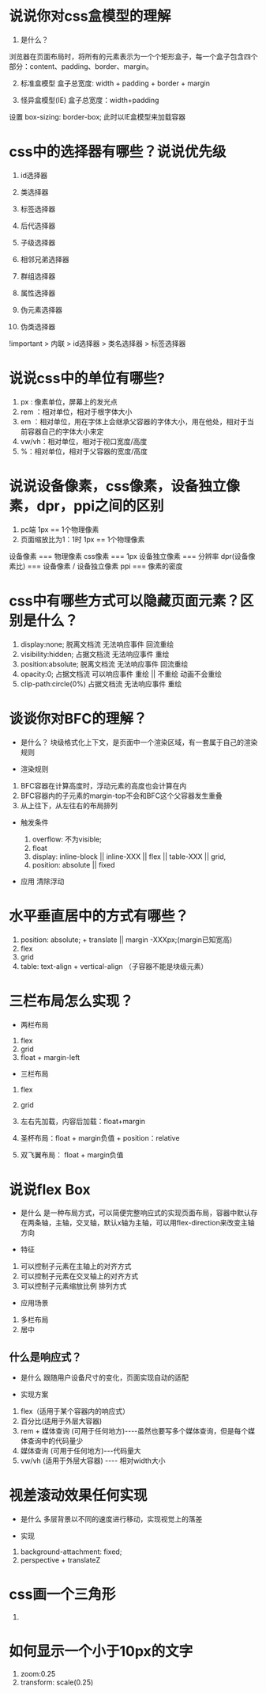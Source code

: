 # 说说你对css盒模型的理解
1. 是什么？

浏览器在页面布局时，将所有的元素表示为一个个矩形盒子，每一个盒子包含四个部分：content、padding、border、margin。

2. 标准盒模型
盒子总宽度: width + padding + border + margin

3. 怪异盒模型(IE)
盒子总宽度：width+padding

设置 box-sizing: border-box; 此时以IE盒模型来加载容器

# css中的选择器有哪些？说说优先级

1. id选择器
2. 类选择器
3. 标签选择器
4. 后代选择器
5. 子级选择器
6. 相邻兄弟选择器
7. 群组选择器

8. 属性选择器
9. 伪元素选择器
10. 伪类选择器

!important > 内联 > id选择器 > 类名选择器 > 标签选择器 

# 说说css中的单位有哪些?
1. px : 像素单位，屏幕上的发光点
2. rem ：相对单位，相对于根字体大小
3. em ：相对单位，用在字体上会继承父容器的字体大小，用在他处，相对于当前容器自己的字体大小来定
4. vw/vh：相对单位，相对于视口宽度/高度
5. %：相对单位，相对于父容器的宽度/高度

# 说说设备像素，css像素，设备独立像素，dpr，ppi之间的区别
1. pc端 1px == 1个物理像素
2. 页面缩放比为1：1时 1px == 1个物理像素

设备像素 === 物理像素
css像素 === 1px
设备独立像素 === 分辨率
dpr(设备像素比) === 设备像素 / 设备独立像素
ppi === 像素的密度


# css中有哪些方式可以隐藏页面元素？区别是什么？

1. display:none;  脱离文档流 无法响应事件   回流重绘
2. visibility:hidden; 占据文档流 无法响应事件 重绘
3. position:absolute;   脱离文档流 无法响应事件 回流重绘
4. opacity:0;   占据文档流 可以响应事件 重绘 || 不重绘 动画不会重绘
5. clip-path:circle(0%) 占据文档流 无法响应事件  重绘

# 谈谈你对BFC的理解？
- 是什么？
块级格式化上下文，是页面中一个渲染区域，有一套属于自己的渲染规则

- 渲染规则
1. BFC容器在计算高度时，浮动元素的高度也会计算在内
2. BFC容器内的子元素的margin-top不会和BFC这个父容器发生重叠
3. 从上往下，从左往右的布局排列

- 触发条件
    1. overflow: 不为visible;
    2. float
    3. display: inline-block || inline-XXX || flex || table-XXX || grid,
    4. position: absolute || fixed

- 应用
  清除浮动

# 水平垂直居中的方式有哪些？

1. position: absolute; + translate || margin -XXXpx;(margin已知宽高)
2. flex
3. grid
4. table: text-align + vertical-align （子容器不能是块级元素）


# 三栏布局怎么实现？
- 两栏布局
1. flex
2. grid
3. float + margin-left

- 三栏布局
1. flex
2. grid
3. 左右先加载，内容后加载：float+margin

4. 圣杯布局：float + margin负值 + position：relative

5. 双飞翼布局： float + margin负值

# 说说flex Box
- 是什么
  是一种布局方式，可以简便完整响应式的实现页面布局，容器中默认存在两条轴，主轴，交叉轴，默认x轴为主轴，可以用flex-direction来改变主轴方向

- 特征
1. 可以控制子元素在主轴上的对齐方式
2. 可以控制子元素在交叉轴上的对齐方式
3. 可以控制子元素缩放比例 排列方式

- 应用场景
1. 多栏布局
2. 居中

##  什么是响应式？
- 是什么
跟随用户设备尺寸的变化，页面实现自动的适配

- 实现方案

1. flex（适用于某个容器内的响应式）
2. 百分比(适用于外层大容器)
3. rem + 媒体查询 (可用于任何地方)----虽然也要写多个媒体查询，但是每个媒体查询中的代码量少
4. 媒体查询 (可用于任何地方)---代码量大
5. vw/vh (适用于外层大容器) ---- 相对width大小

# 视差滚动效果任何实现

- 是什么
多层背景以不同的速度进行移动，实现视觉上的落差

- 实现

1. background-attachment: fixed;
2. perspective + translateZ

# css画一个三角形

1. 

# 如何显示一个小于10px的文字
1. zoom:0.25
2. transform: scale(0.25)
